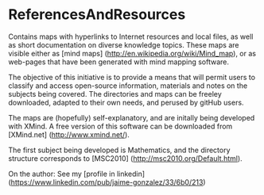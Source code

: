 ReferencesAndResources
======================

Contains maps with hyperlinks to Internet resources and local files, as well as short documentation on diverse knowledge topics. These maps are visible either as [mind maps] (http://en.wikipedia.org/wiki/Mind_map), or as web-pages that have been generated with mind mapping software. 

The objective of this initiative is to provide a means that will permit users to classify and access open-source information, materials and notes on the subjects being covered. The directories and maps can be freeley downloaded, adapted to their own needs, and perused by gitHub users.

The maps are (hopefully) self-explanatory, and are initally being developed with XMind. A free version of this software can be downloaded from [XMind.net] (http://www.xmind.net/). 

The first subject being developed is Mathematics, and the directory structure corresponds to [MSC2010] (http://msc2010.org/Default.html). 

On the author: See my [profile in linkedin] (https://www.linkedin.com/pub/jaime-gonzalez/33/6b0/213)

